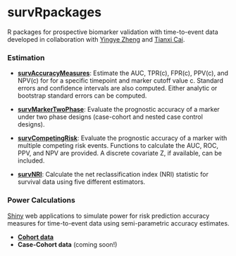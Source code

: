 survRpackages
=============

R packages for prospective biomarker validation with time-to-event data developed in collaboration with [Yingye Zheng](http://www.fhcrc.org/en/labs/profiles/zheng-yingye.html) and [Tianxi Cai](http://www.hsph.harvard.edu/tcai/).


### Estimation
- [**survAccuracyMeasures**](http://mdbrown.github.io/survAccuracyMeasures/): Estimate the AUC, TPR(c), FPR(c), PPV(c), and NPV(c) for for a specific timepoint and marker cutoff value c. Standard errors and confidence intervals are also computed. Either analytic or bootstrap standard errors can be computed.

- [**survMarkerTwoPhase**](http://mdbrown.github.io/survMarkerTwoPhase/): Evaluate the prognostic accuracy of a marker under two phase designs (case-cohort and nested case control designs).

- [**survCompetingRisk**](http://mdbrown.github.io/survCompetingRisk/): Evaluate the prognostic accuracy of a marker with multiple competing risk events. Functions to calculate the AUC, ROC, PPV, and NPV are provided. A discrete covariate Z, if available, can be included.

- [**survNRI**](http://mdbrown.github.io/survNRI/): Calculate the net reclassification index (NRI) statistic for survival data using five different estimators.


### Power Calculations
[Shiny](http://www.rstudio.com/shiny/) web applications to simulate power for risk prediction accuracy measures for time-to-event data using semi-parametric accuracy estimates.

- [**Cohort data**](http://glimmer.rstudio.com/mdbrown/PowerSAM/)
- **Case-Cohort data** (coming soon!)
